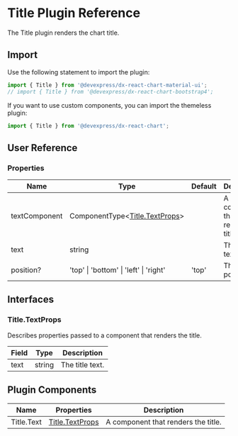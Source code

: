# Title Plugin Reference

The Title plugin renders the chart title.

## Import

Use the following statement to import the plugin:

```js
import { Title } from '@devexpress/dx-react-chart-material-ui';
// import { Title } from '@devexpress/dx-react-chart-bootstrap4';
```

If you want to use custom components, you can import the themeless plugin:

```js
import { Title } from '@devexpress/dx-react-chart';
```

## User Reference

### Properties

Name | Type | Default | Description
-----|------|---------|------------
textComponent | ComponentType&lt;[Title.TextProps](#titletextprops)&gt; | | A component that renders the title.
text | string | | The title text.
position? | 'top' &#124; 'bottom' &#124; 'left' &#124; 'right' | 'top' | The title position.

## Interfaces

### Title.TextProps

Describes properties passed to a component that renders the title.

Field | Type | Description
------|------|------------
text | string | The title text.

## Plugin Components

Name | Properties | Description
-----|------------|------------
Title.Text | [Title.TextProps](#titletextprops) | A component that renders the title.
